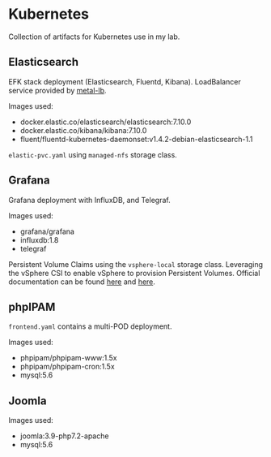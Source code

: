 # Kubernetes
Collection of artifacts for Kubernetes use in my lab.

## Elasticsearch
EFK stack deployment (Elasticsearch, Fluentd, Kibana). LoadBalancer service provided by [metal-lb](https://metallb.universe.tf/). 

Images used:
- docker.elastic.co/elasticsearch/elasticsearch:7.10.0
- docker.elastic.co/kibana/kibana:7.10.0
- fluent/fluentd-kubernetes-daemonset:v1.4.2-debian-elasticsearch-1.1

```elastic-pvc.yaml``` using ```managed-nfs``` storage class.

## Grafana
Grafana deployment with InfluxDB, and Telegraf. 

Images used:
- grafana/grafana
- influxdb:1.8
- telegraf

Persistent Volume Claims using the ```vsphere-local``` storage class. Leveraging the vSphere CSI to enable vSphere to provision Persistent Volumes. Official documentation can be found [here](https://github.com/kubernetes-sigs/vsphere-csi-driver) and [here](https://cloud-provider-vsphere.sigs.k8s.io/tutorials/enabling-vsphere-csi-on-an-existing-cluster.html).

## phpIPAM
```frontend.yaml``` contains a multi-POD deployment.

Images used:
- phpipam/phpipam-www:1.5x
- phpipam/phpipam-cron:1.5x
- mysql:5.6

## Joomla

Images used:
- joomla:3.9-php7.2-apache
- mysql:5.6
